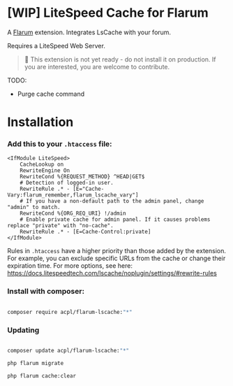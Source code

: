 # [WIP] LiteSpeed Cache for Flarum


[comment]: <> (![License]&#40;https://img.shields.io/badge/license-MIT-blue.svg&#41; [![Latest Stable Version]&#40;https://img.shields.io/packagist/v/acpl/flarum-lscache.svg&#41;]&#40;https://packagist.org/packages/acpl/flarum-lscache&#41; [![Total Downloads]&#40;https://img.shields.io/packagist/dt/acpl/flarum-lscache.svg&#41;]&#40;https://packagist.org/packages/acpl/flarum-lscache&#41;)

A [Flarum](http://flarum.org) extension. Integrates LsCache with your forum.

Requires a LiteSpeed Web Server.

> 🚨 This extension is not yet ready - do not install it on production. If you are interested, you are welcome to contribute.

TODO:
- Purge cache command

# Installation

### Add this to your `.htaccess` file:

```apacheconf
<IfModule LiteSpeed>
    CacheLookup on
    RewriteEngine On
    RewriteCond %{REQUEST_METHOD} ^HEAD|GET$
    # Detection of logged-in user.
    RewriteRule .* - [E="Cache-Vary:flarum_remember,flarum_lscache_vary"]
    # If you have a non-default path to the admin panel, change "admin" to match.
    RewriteCond %{ORG_REQ_URI} !/admin
    # Enable private cache for admin panel. If it causes problems replace "private" with "no-cache".
    RewriteRule .* - [E=Cache-Control:private]
</IfModule>
```
Rules in `.htaccess` have a higher priority than those added by the extension. For example, you can exclude specific URLs from the cache or change their expiration time. For more options, see here: https://docs.litespeedtech.com/lscache/noplugin/settings/#rewrite-rules


### Install with composer:

```sh

composer require acpl/flarum-lscache:"*"

```

### Updating

```sh

composer update acpl/flarum-lscache:"*"

php flarum migrate

php flarum cache:clear

```

[comment]: <> (## Links)

[comment]: <> (- [Packagist]&#40;https://packagist.org/packages/acpl/flarum-lscache&#41;)

[comment]: <> (- [GitHub]&#40;https://github.com/android-com-pl/flarum-lscache&#41;)

[comment]: <> (- [Discuss]&#40;https://discuss.flarum.org/d/PUT_DISCUSS_SLUG_HERE&#41;)
